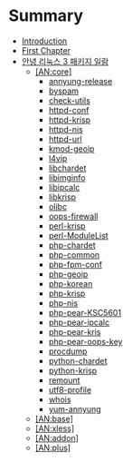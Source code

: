 # Summary

* [Introduction](README.md)
* [First Chapter](chapter1.md)
* [안녕 리눅스 3 패키지 일람](AnNyung3-Package-Catalog.md)
   * [[AN:core]](AnNyung3-Core-Packages.md)
       * [annyung-release](pkg-core-annyung-release.md)
       * [byspam](pkg-core-byspam.md)
       * [check-utils](pkg-core-check-utils.md)
       * [httpd-conf](pkg-core-httpd-conf)
       * [httpd-krisp](pkg-core-httpd-krisp)
       * [httpd-nis](pkg-core-httpd-nis)
       * [httpd-url](pkg-core-httpd-url)
       * [kmod-geoip](pkg-core-kmod-geoip)
       * [l4vip](pkg-core-l4vipmd)
       * [libchardet](pkg-core-libchardetmd)
       * [libimginfo](pkg-core-libimginfomd)
       * [libipcalc](pkg-core-libipcalcmd)
       * [libkrisp](pkg-core-libkrispmd)
       * [olibc](pkg-core-olibc)
       * [oops-firewall](pkg-core-oops-firewall)
       * [perl-krisp](pkg-core-perl-krisp)
       * [perl-ModuleList](pkg-core-perl-ModuleList)
       * [php-chardet](pkg-core-php-chardet)
       * [php-common](pkg-core-php-common)
       * [php-fpm-conf](pkg-core-php-fpm-conf)
       * [php-geoip](pkg-core-php-geoip)
       * [php-korean](pkg-core-php-korean)
       * [php-krisp](pkg-core-php-krisp)
       * [php-nis](pkg-core-php-nis)
       * [php-pear-KSC5601](pkg-core-php-pear-KSC5601)
       * [php-pear-ipcalc](pkg-core-php-pear-ipcalc)
       * [php-pear-kris](pkg-core-php-pear-krisp)
       * [php-pear-oops-key](pkg-core-php-pear-oops-key)
       * [procdump](pkg-core-procdump)
       * [python-chardet](pkg-core-python-chardet)
       * [python-krisp](pkg-core-python-krisp)
       * [remount](pkg-core-remount)
       * [utf8-profile](pkg-core-utf8-profile)
       * [whois](pkg-core-whois)
       * [yum-annyung](pkg-core-yum-annyung)
   * [[AN:base]](AnNyung3-Base-Packages.md)
   * [[AN:xless]](AnNyung3-Xless-Packages.md)
   * [[AN:addon]](AnNyung3-Addon-Packages.md)
   * [[AN:plus]](AnNyung3-Plus-Packages.md)

